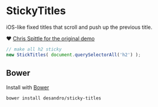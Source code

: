 # StickyTitles

iOS-like fixed titles that scroll and push up the previous title.

:heart: [Chris Spittle for the original demo](http://codepen.io/chrissp26/pen/gBrdo)

``` js
// make all h2 sticky
new StickTitles( document.querySelectorAll('h2') );
```

## Bower

Install with [Bower](http://twitter.github.com/bower)

``` bash
bower install desandro/sticky-titles
```
